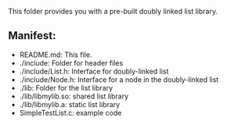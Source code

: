 This folder provides you with a pre-built doubly linked list library.

Manifest:
--------
                                  
- README.md:  This file.                                    
- ./include:  Folder for header files                       
- ./include/List.h: Interface for doubly-linked list              
- ./include/Node.h: Interface for a node in the doubly-linked list
- ./lib:  Folder for the list library                   
- ./lib/libmylib.so:  shared list library                           
- ./lib/libmylib.a: static list library                           
- SimpleTestList.c: example code
